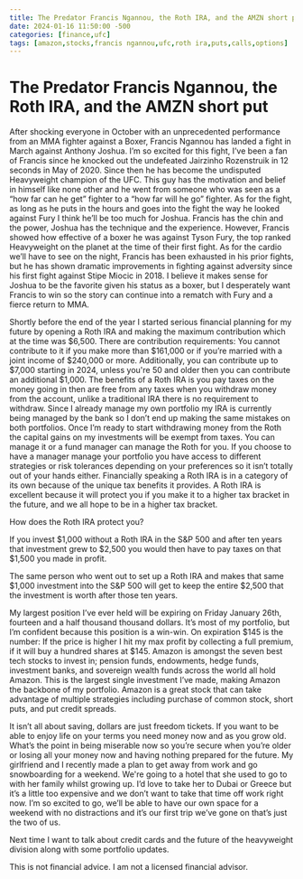 ```yaml
---
title: The Predator Francis Ngannou, the Roth IRA, and the AMZN short put
date: 2024-01-16 11:50:00 -500
categories: [finance,ufc]
tags: [amazon,stocks,francis ngannou,ufc,roth ira,puts,calls,options]
---
```


# The Predator Francis Ngannou, the Roth IRA, and the AMZN short put

After shocking everyone in October with an unprecedented performance from an MMA fighter against a Boxer, Francis Ngannou has landed a fight in March against Anthony Joshua. I’m so excited for this fight, I’ve been a fan of Francis since he knocked out the undefeated Jairzinho Rozenstruik in 12 seconds in May of 2020. Since then he has become the undisputed Heavyweight champion of the UFC. This guy has the motivation and belief in himself like none other and he went from someone who was seen as a “how far can he get” fighter to a “how far will he go” fighter. As for the fight, as long as he puts in the hours and goes into the fight the way he looked against Fury I think he’ll be too much for Joshua. Francis has the chin and the power, Joshua has the technique and the experience. However, Francis showed how effective of a boxer he was against Tyson Fury, the top ranked Heavyweight on the planet at the time of their first fight. As for the cardio we’ll have to see on the night, Francis has been exhausted in his prior fights, but he has shown dramatic improvements in fighting against adversity since his first fight against Stipe Miocic in 2018. I believe it makes sense for Joshua to be the favorite given his status as a boxer, but I desperately want Francis to win so the story can continue into a rematch with Fury and a fierce return to MMA.

Shortly before the end of the year I started serious financial planning for my future by opening a Roth IRA and making the maximum contribution which at the time was $6,500. There are contribution requirements: You cannot contribute to it if you make more than $161,000 or if you’re married with a joint income of $240,000 or more. Additionally, you can contribute up to $7,000 starting in 2024, unless you're 50 and older then you can contribute an additional $1,000. The benefits of a Roth IRA is you pay taxes on the money going in then are free from any taxes when you withdraw money from the account, unlike a traditional IRA there is no requirement to withdraw. Since I already manage my own portfolio my IRA is currently being managed by the bank so I don’t end up making the same mistakes on both portfolios. Once I’m ready to start withdrawing money from the Roth the capital gains on my investments will be exempt from taxes. You can manage it or a fund manager can manage the Roth for you. If you choose to have a manager manage your portfolio you have access to different strategies or risk tolerances depending on your preferences so it isn’t totally out of your hands either. Financially speaking a Roth IRA is in a category of its own because of the unique tax benefits it provides. A Roth IRA is excellent because it will protect you if you make it to a higher tax bracket in the future, and we all hope to be in a higher tax bracket. 

How does the Roth IRA protect you?

If you invest $1,000 without a Roth IRA in the S&P 500 and after ten years that investment grew to $2,500 you would then have to pay taxes on that $1,500 you made in profit.

The same person who went out to set up a Roth IRA and makes that same $1,000 investment into the S&P 500 will get to keep the entire $2,500 that the investment is worth after those ten years.

My largest position I’ve ever held will be expiring on Friday January 26th, fourteen and a half thousand thousand dollars. It’s most of my portfolio, but I’m confident because this position is a win-win. On expiration $145 is the number: If the price is higher I hit my max profit by collecting a full premium, if it will buy a hundred shares at $145. Amazon is amongst the seven best tech stocks to invest in; pension funds, endowments, hedge funds, investment banks, and sovereign wealth funds across the world all hold Amazon. This is the largest single investment I’ve made, making Amazon the backbone of my portfolio. Amazon is a great stock that can take advantage of multiple strategies including purchase of common stock, short puts, and put credit spreads.

It isn’t all about saving, dollars are just freedom tickets. If you want to be able to enjoy life on your terms you need money now and as you grow old. What’s the point in being miserable now so you’re secure when you’re older or losing all your money now and having nothing prepared for the future. My girlfriend and I recently made a plan to get away from work and go snowboarding for a weekend. We're going to a hotel that she used to go to with her family whilst growing up. I’d love to take her to Dubai or Greece but it’s a little too expensive and we don’t want to take that time off work right now. I’m so excited to go, we’ll be able to have our own space for a weekend with no distractions and it’s our first trip we’ve gone on that’s just the two of us. 

Next time I want to talk about credit cards and the future of the heavyweight division along with some portfolio updates.

This is not financial advice. I am not a licensed financial advisor.

